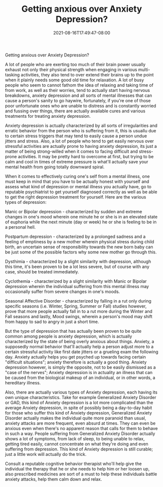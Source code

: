 ﻿---
title: "Getting anxious over Anxiety Depression?"
date: 2021-08-16T17:49:47-08:00
description: "Depression Tips for Web Success"
featured_image: "/images/Depression.jpg"
tags: ["Depression"]
---

Getting anxious over Anxiety Depression?

A lot of people who are exerting too much of their brain power usually exhaust not only their physical strength when engaging in various multi-tasking activities, they also tend to over extend their brains up to the point when it plainly needs some good old time for relaxation. A lot of busy people who seem to cannot fathom the idea of relaxing and taking time of from work, as well as their worries, tend to actually start having nervous breakdowns, anxiety depression and all sorts of mental illnesses that can cause a person's sanity to go haywire, fortunately, if you're one of those poor unfortunate ones who are unable to distress and is constantly worried and fussing over things, there are actually available cures and various treatments for treating anxiety depression. 

Anxiety depression is actually characterized by all sorts of irregularities and erratic behavior from the person who is suffering from it, this is usuallu due to certain stress triggers that may tend to easily cause a person undue jitters and stress. Also, a lot of people who tend to get easily nervous over stressful activities are actually prone to having anxiety depression, its just a matter of being strong-willed when it comes to facing difficult and stress-prone activities. It may be pretty hard to overcome at first, but trying to be calm and cool in times of extreme pressure is what'll actually save your mental health from going totally downward spiral.

When it comes to effectively curing one's self from a mental illness, one must keep in mind that you have to be actually honest with yourself and assess what kind of depression or mental illness you actually have, go to reputable psychiatrist to get yourself diagnosed correctly as well as be able to get the right depression treatment for yourself. Here are the various types of depression:

Manic or Bipolar depression - characterized by sudden and extreme changes in one's mood wherein one minute he or she is in an elevated state of euphoria while the 
next minute (day or week) he or she is feeling to be in a personal hell.

Postpartum depression - characterized by a prolonged sadness and a feeling of emptiness by a new mother wherein physical stress during child birth, an uncertain sense of responsibility towards the new born baby can be just some of the possible factors why some new mother go through this.

Dysthimia - characterized by a slight similarity with depression, although this time, it's been proven to be a lot less severe, but of course with any case, should be treated immediately.

Cyclothemia - characterized by a slight similarity with Manic or Bipolar depression wherein the individual suffering from this mental illness may occasionally suffer from severe changes in one's moods.

Seasonal Affective Disorder - characterized by falling in a rut only during specific seasons (i.e. Winter, Spring, Summer or Fall) studies however, prove that more people 
actually fall in to a rut more during the Winter and Fall seasons and lastly, Mood swings, wherein a person's mood may shift from happy to sad to angry in just a short time.  

But the type of depression that has actually been proven to be quite common among people is anxiety depression, which is actually characterized by the state of being overly anxious about things. Anxiety, a supposedly normal behavior that'll actually help a person adjust more to a certain stressful activity like first date jitters or a grueling exam the following day. Anxiety actually helps you get psyched up towards facing certain "difficult situations"; anxiety therefore is actually a good thing. Anxiety depression however, is simply the opposite, not to be easily dismissed as a "case of the nerves"; Anxiety depression is in actuality an illness that can be caused from the biological makeup of an individual, or in other words, a hereditary illness.

Also, there are actually various types of Anxiety depression, each having its own unique characteristics. Take for example Generalized Anxiety Disorder or GAD, this kind of Anxiety depression is a lot more complicated than the average Anxiety depression, in spite of possibly being a day-to-day habit for those who suffer this kind of Anxiety depression, Generalized Anxiety Disorder actually makes the individual quite more paranoid than usual, anxiety attacks are more frequent, even absurd at times. They can even be anxious even when there's no apparent reason that calls for them to behave in such a way. People suffering from Generalized Anxiety Disorder actually shows a lot of symptoms, from lack of sleep, to being unable to relax, getting tired easily, cannot concentrate on what they're doing and even suffering from depression.  This kind of Anxiety depression is still curable; just a little work will actually do the trick.

Consult a reputable cognitive behavior therapist who'll help give the individual the therapy that he or she needs to help him or her loosen up, also prescribed medicines are sort of a must to help these individuals battle anxiety attacks, help them calm down and relax.


